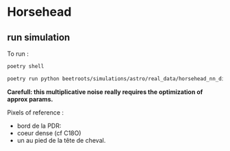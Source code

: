 # Horsehead

## run simulation

To run :

```bash
poetry shell
```

```bash
poetry run python beetroots/simulations/astro/real_data/horsehead_nn_direct_posterior.py horsehead_45per_with_spatial_regu_lines12345678.yaml
```

**Carefull: this multiplicative noise really requires the optimization of approx params.**

Pixels of reference :

- bord de la PDR:
- coeur dense (cf C18O)
- un au pied de la tête de cheval.
